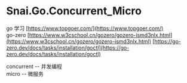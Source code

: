 # Snai.Go.Concurrent_Micro
go 学习  [https://www.topgoer.com/](https://www.topgoer.com/)  
go-zero  [https://www.w3cschool.cn/gozero/gozero-ismd3nlx.html](https://www.w3cschool.cn/gozero/gozero-ismd3nlx.html)  [https://go-zero.dev/docs/tasks/installation/goctl](https://go-zero.dev/docs/tasks/installation/goctl)  

concurrent -- 并发编程  
micro -- 微服务  
